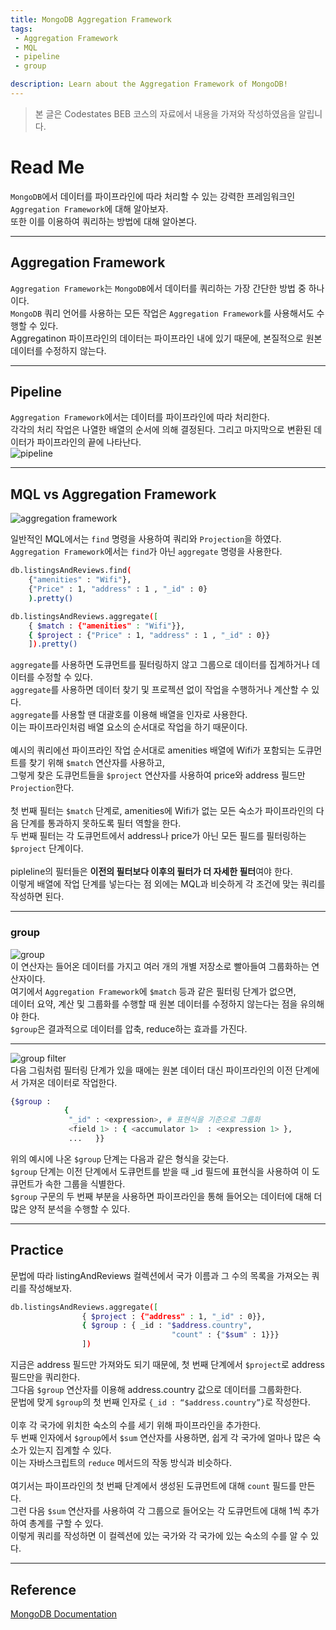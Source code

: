 ```yaml
---
title: MongoDB Aggregation Framework
tags: 
 - Aggregation Framework
 - MQL
 - pipeline
 - group

description: Learn about the Aggregation Framework of MongoDB!
---
```


> 본 글은 Codestates BEB 코스의 자료에서 내용을 가져와 작성하였음을 알립니다.  

<!-- {% include alert.html type="danger" title="Warning!" content="이 문서는 아직 미완성 문서입니다." %} -->

# Read Me
`MongoDB`에서 데이터를 파이프라인에 따라 처리할 수 있는 강력한 프레임워크인 `Aggregation Framework`에 대해 알아보자.  
또한 이를 이용하여 쿼리하는 방법에 대해 알아본다.  

---

## Aggregation Framework
`Aggregation Framework`는 `MongoDB`에서 데이터를 쿼리하는 가장 간단한 방법 중 하나이다.  
`MongoDB` 쿼리 언어를 사용하는 모든 작업은 `Aggregation Framework`를 사용해서도 수행할 수 있다.  
Aggregatinon 파이프라인의 데이터는 파이프라인 내에 있기 때문에, 본질적으로 원본 데이터를 수정하지 않는다.  

---

## Pipeline
`Aggregation Framework`에서는 데이터를 파이프라인에 따라 처리한다.  
각각의 처리 작업은 나열한 배열의 순서에 의해 결정된다. 그리고 마지막으로 변환된 데이터가 파이프라인의 끝에 나타난다.  
![pipeline](../../assets/img/aggregation-framework-pipeline.png)  

---

## MQL vs Aggregation Framework
![aggregation framework](../../assets/img/mql-aggregation-framework.png)  

일반적인 MQL에서는 `find` 명령을 사용하여 쿼리와 `Projection`을 하였다.  
`Aggregation Framework`에서는 `find`가 아닌 `aggregate` 명령을 사용한다. 

```bash
db.listingsAndReviews.find(
    {"amenities" : "Wifi"},
    {"Price" : 1, "address" : 1 , "_id" : 0}
    ).pretty()

db.listingsAndReviews.aggregate([
    { $match : {"amenities" : "Wifi"}},
    { $project : {"Price" : 1, "address" : 1 , "_id" : 0}}
    ]).pretty()
```
 
`aggregate`를 사용하면 도큐먼트를 필터링하지 않고 그룹으로 데이터를 집계하거나 데이터를 수정할 수 있다.  
`aggregate`를 사용하면 데이터 찾기 및 프로젝션 없이 작업을 수행하거나 계산할 수 있다.  
`aggregate`를 사용할 땐 대괄호를 이용해 배열을 인자로 사용한다.  
이는 파이프라인처럼 배열 요소의 순서대로 작업을 하기 때문이다.  
<br>
예시의 쿼리에선 파이프라인 작업 순서대로 amenities 배열에 Wifi가 포함되는 도큐먼트를 찾기 위해 `$match` 연산자를 사용하고,  
그렇게 찾은 도큐먼트들을 `$project` 연산자를 사용하여 price와 address 필드만 `Projection`한다.   
<br>
첫 번째 필터는 `$match` 단계로, amenities에 Wifi가 없는 모든 숙소가 파이프라인의 다음 단계를 통과하지 못하도록 필터 역할을 한다.  
두 번째 필터는 각 도큐먼트에서 address나 price가 아닌 모든 필드를 필터링하는 `$project` 단계이다.  
<br>
pipleline의 필터들은 **이전의 필터보다 이후의 필터가 더 자세한 필터**여야 한다.  
이렇게 배열에 작업 단계를 넣는다는 점 외에는 MQL과 비슷하게 각 조건에 맞는 쿼리를 작성하면 된다.  

---

### group
![group](../../assets/img/aggregation-framework-group.png)  
이 연산자는 들어온 데이터를 가지고 여러 개의 개별 저장소로 빨아들여 그룹화하는 연산자이다.  
여기에서 `Aggregation Framework`에 `$match` 등과 같은 필터링 단계가 없으면,  
데이터 요약, 계산 및 그룹화를 수행할 때 원본 데이터를 수정하지 않는다는 점을 유의해야 한다.  
`$group`은 결과적으로 데이터를 압축, reduce하는 효과를 가진다.  

---

![group filter](../../assets/img/aggregation-framework-group-filter.png)  
다음 그림처럼 필터링 단계가 있을 때에는 원본 데이터 대신 파이프라인의 이전 단계에서 가져온 데이터로 작업한다.  

```bash
{$group : 
            {
             "_id" : <expression>, # 표현식을 기준으로 그룹화
             <field 1> : { <accumulator 1>  : <expression 1> },
             ...   }}
```
위의 예시에 나온 `$group` 단계는 다음과 같은 형식을 갖는다.  
`$group` 단계는 이전 단계에서 도큐먼트를 받을 때 _id 필드에 표현식을 사용하여 이 도큐먼트가 속한 그룹을 식별한다.  
`$group` 구문의 두 번째 부분을 사용하면 파이프라인을 통해 들어오는 데이터에 대해 더 많은 양적 분석을 수행할 수 있다.  

---

## Practice

문법에 따라 listingAndReviews 컬렉션에서 국가 이름과 그 수의 목록을 가져오는 쿼리를 작성해보자.  
```bash
db.listingsAndReviews.aggregate([
                { $project : {"address" : 1, "_id" : 0}},
                { $group : { _id : "$address.country",
                                    "count" : {"$sum" : 1}}}
                ])
```
지금은 address 필드만 가져와도 되기 때문에, 첫 번째 단계에서 `$project`로 address 필드만을 쿼리한다.  
그다음 `$group` 연산자를 이용해 address.country 값으로 데이터를 그룹화한다.  
문법에 맞게 `$group`의 첫 번째 인자로 `{_id : “$address.country”}`로 작성한다.  
<br>
이후 각 국가에 위치한 숙소의 수를 세기 위해 파이프라인을 추가한다.  
두 번째 인자에서 `$group`에서 `$sum` 연산자를 사용하면, 쉽게 각 국가에 얼마나 많은 숙소가 있는지 집계할 수 있다.  
이는 자바스크립트의 `reduce` 메서드의 작동 방식과 비슷하다.  
<br>
여기서는 파이프라인의 첫 번째 단계에서 생성된 도큐먼트에 대해 `count` 필드를 만든다.  
그런 다음 `$sum` 연산자를 사용하여 각 그룹으로 들어오는 각 도큐먼트에 대해 1씩 추가하여 총계를 구할 수 있다.  
이렇게 쿼리를 작성하면 이 컬렉션에 있는 국가와 각 국가에 있는 숙소의 수를 알 수 있다.  

---

## Reference
[MongoDB Documentation](https://www.mongodb.com/docs/manual/reference/operator/aggregation/match/)